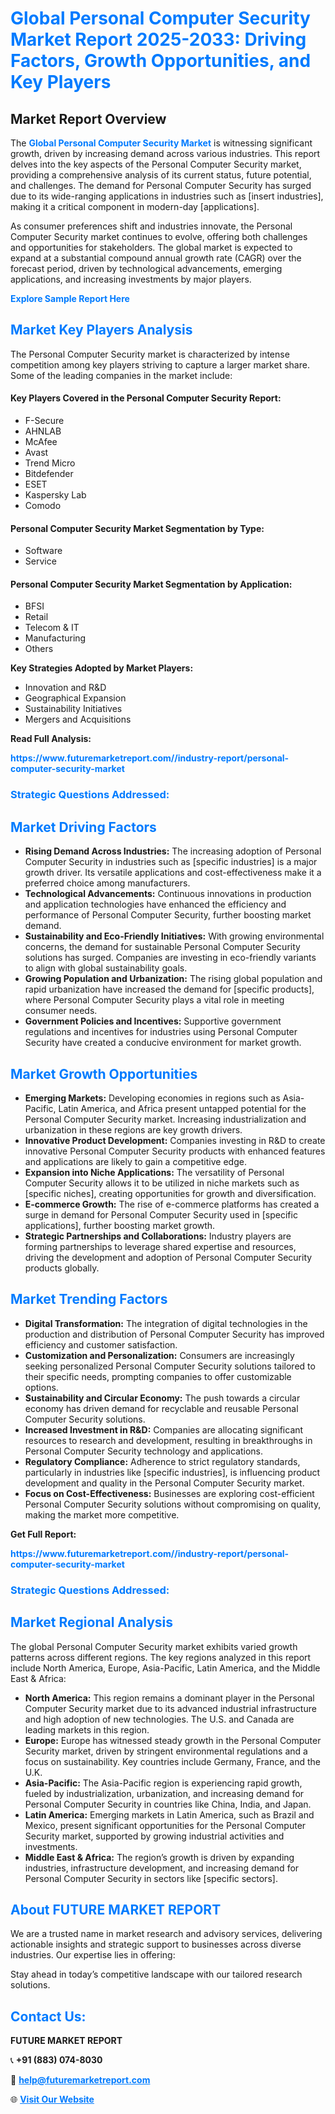 <h1 style="color: #007BFF;">Global Personal Computer Security Market Report 2025-2033: Driving Factors, Growth Opportunities, and Key Players</h1>

<section id="overview">
<h2>Market Report Overview</h2>
<p>The <a href="https://www.futuremarketreport.com//industry-report/personal-computer-security-market" style="color: #007BFF; text-decoration: none;"><strong>Global Personal Computer Security Market</strong></a> is witnessing significant growth, driven by increasing demand across various industries. This report delves into the key aspects of the Personal Computer Security market, providing a comprehensive analysis of its current status, future potential, and challenges. The demand for Personal Computer Security has surged due to its wide-ranging applications in industries such as [insert industries], making it a critical component in modern-day [applications].</p>
<p>As consumer preferences shift and industries innovate, the Personal Computer Security market continues to evolve, offering both challenges and opportunities for stakeholders. The global market is expected to expand at a substantial compound annual growth rate (CAGR) over the forecast period, driven by technological advancements, emerging applications, and increasing investments by major players.</p>
</section>

<section id="overview">
<p><a href="https://www.futuremarketreport.com//request-sample/reportId=61012" style="color: #007BFF; text-decoration: none;"><strong>Explore Sample Report Here</strong></a></p>
</section>

<section id="key-players">
<h2 style="color: #007BFF;">Market Key Players Analysis</h2>
<p>The Personal Computer Security market is characterized by intense competition among key players striving to capture a larger market share. Some of the leading companies in the market include:</p>
<h4>Key Players Covered in the Personal Computer Security Report:</h4>
<ul><li>F-Secure</li><li>AHNLAB</li><li>McAfee</li><li>Avast</li><li>Trend Micro</li><li>Bitdefender</li><li>ESET</li><li>Kaspersky Lab</li><li>Comodo</li></ul>
<h4>Personal Computer Security Market Segmentation by Type:</h4>
<ul><li>Software</li><li>Service</li></ul>

<h4>Personal Computer Security Market Segmentation by Application:</h4>
<ul><li>BFSI</li><li>Retail</li><li>Telecom &amp; IT</li><li>Manufacturing</li><li>Others</li></ul>
<p><strong>Key Strategies Adopted by Market Players:</strong></p>
<ul>
<li>Innovation and R&D</li>
<li>Geographical Expansion</li>
<li>Sustainability Initiatives</li>
<li>Mergers and Acquisitions</li>
</ul>
</section>

<section>
<p><strong>Read Full Analysis: </strong></p><a href="https://www.futuremarketreport.com//industry-report/personal-computer-security-market" style="color: #007BFF; text-decoration: none;"><strong>https://www.futuremarketreport.com//industry-report/personal-computer-security-market</strong></a>
<h3 style="color: #007BFF;">Strategic Questions Addressed:</h3>
</section>

<section id="driving-factors">
<h2 style="color: #007BFF;">Market Driving Factors</h2>
<ul>
<li><strong>Rising Demand Across Industries:</strong> The increasing adoption of Personal Computer Security in industries such as [specific industries] is a major growth driver. Its versatile applications and cost-effectiveness make it a preferred choice among manufacturers.</li>
<li><strong>Technological Advancements:</strong> Continuous innovations in production and application technologies have enhanced the efficiency and performance of Personal Computer Security, further boosting market demand.</li>
<li><strong>Sustainability and Eco-Friendly Initiatives:</strong> With growing environmental concerns, the demand for sustainable Personal Computer Security solutions has surged. Companies are investing in eco-friendly variants to align with global sustainability goals.</li>
<li><strong>Growing Population and Urbanization:</strong> The rising global population and rapid urbanization have increased the demand for [specific products], where Personal Computer Security plays a vital role in meeting consumer needs.</li>
<li><strong>Government Policies and Incentives:</strong> Supportive government regulations and incentives for industries using Personal Computer Security have created a conducive environment for market growth.</li>
</ul>
</section>

<section id="growth-opportunities">
<h2 style="color: #007BFF;">Market Growth Opportunities</h2>
<ul>
<li><strong>Emerging Markets:</strong> Developing economies in regions such as Asia-Pacific, Latin America, and Africa present untapped potential for the Personal Computer Security market. Increasing industrialization and urbanization in these regions are key growth drivers.</li>
<li><strong>Innovative Product Development:</strong> Companies investing in R&D to create innovative Personal Computer Security products with enhanced features and applications are likely to gain a competitive edge.</li>
<li><strong>Expansion into Niche Applications:</strong> The versatility of Personal Computer Security allows it to be utilized in niche markets such as [specific niches], creating opportunities for growth and diversification.</li>
<li><strong>E-commerce Growth:</strong> The rise of e-commerce platforms has created a surge in demand for Personal Computer Security used in [specific applications], further boosting market growth.</li>
<li><strong>Strategic Partnerships and Collaborations:</strong> Industry players are forming partnerships to leverage shared expertise and resources, driving the development and adoption of Personal Computer Security products globally.</li>
</ul>
</section>

<section id="trending-factors">
<h2 style="color: #007BFF;">Market Trending Factors</h2>
<ul>
<li><strong>Digital Transformation:</strong> The integration of digital technologies in the production and distribution of Personal Computer Security has improved efficiency and customer satisfaction.</li>
<li><strong>Customization and Personalization:</strong> Consumers are increasingly seeking personalized Personal Computer Security solutions tailored to their specific needs, prompting companies to offer customizable options.</li>
<li><strong>Sustainability and Circular Economy:</strong> The push towards a circular economy has driven demand for recyclable and reusable Personal Computer Security solutions.</li>
<li><strong>Increased Investment in R&D:</strong> Companies are allocating significant resources to research and development, resulting in breakthroughs in Personal Computer Security technology and applications.</li>
<li><strong>Regulatory Compliance:</strong> Adherence to strict regulatory standards, particularly in industries like [specific industries], is influencing product development and quality in the Personal Computer Security market.</li>
<li><strong>Focus on Cost-Effectiveness:</strong> Businesses are exploring cost-efficient Personal Computer Security solutions without compromising on quality, making the market more competitive.</li>
</ul>
</section>

<section>
<p><strong>Get Full Report: </strong></p><a href="https://www.futuremarketreport.com//industry-report/personal-computer-security-market" style="color: #007BFF; text-decoration: none;"><strong>https://www.futuremarketreport.com//industry-report/personal-computer-security-market</strong></a>
<h3 style="color: #007BFF;">Strategic Questions Addressed:</h3>
</section>


<section id="regional-analysis">
<h2 style="color: #007BFF;">Market Regional Analysis</h2>
<p>The global Personal Computer Security market exhibits varied growth patterns across different regions. The key regions analyzed in this report include North America, Europe, Asia-Pacific, Latin America, and the Middle East & Africa:</p>
<ul>
<li><strong>North America:</strong> This region remains a dominant player in the Personal Computer Security market due to its advanced industrial infrastructure and high adoption of new technologies. The U.S. and Canada are leading markets in this region.</li>
<li><strong>Europe:</strong> Europe has witnessed steady growth in the Personal Computer Security market, driven by stringent environmental regulations and a focus on sustainability. Key countries include Germany, France, and the U.K.</li>
<li><strong>Asia-Pacific:</strong> The Asia-Pacific region is experiencing rapid growth, fueled by industrialization, urbanization, and increasing demand for Personal Computer Security in countries like China, India, and Japan.</li>
<li><strong>Latin America:</strong> Emerging markets in Latin America, such as Brazil and Mexico, present significant opportunities for the Personal Computer Security market, supported by growing industrial activities and investments.</li>
<li><strong>Middle East & Africa:</strong> The region’s growth is driven by expanding industries, infrastructure development, and increasing demand for Personal Computer Security in sectors like [specific sectors].</li>
</ul>
</section>

<footer>
<h2 style="color: #007BFF;">About FUTURE MARKET REPORT</h2>
<p>We are a trusted name in market research and advisory services, delivering actionable insights and strategic support to businesses across diverse industries. Our expertise lies in offering:</p>

<p>Stay ahead in today’s competitive landscape with our tailored research solutions.</p>

<h2 style="color: #007BFF;">Contact Us:</h2>
<p><strong>FUTURE MARKET REPORT</strong></p>
<p>📞 <strong>+91 (883) 074-8030</strong></p>
<p>📧 <strong><a href="mailto:help@futuremarketreport.com" style="color: #007BFF;">help@futuremarketreport.com</a></strong></p>
<p>🌐 <strong><a href="https://www.futuremarketreport.com/" style="color: #007BFF;">Visit Our Website</a></strong></p>
</footer>